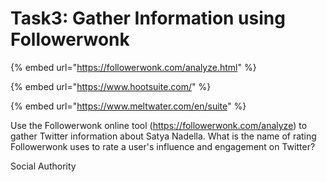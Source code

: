 # Task3: Gather Information using Followerwonk

{% embed url="https://followerwonk.com/analyze.html" %}

{% embed url="https://www.hootsuite.com/" %}

{% embed url="https://www.meltwater.com/en/suite" %}

Use the Followerwonk online tool (https://followerwonk.com/analyze) to gather Twitter information about Satya Nadella. What is the name of rating Followerwonk uses to rate a user's influence and engagement on Twitter?

Social Authority
